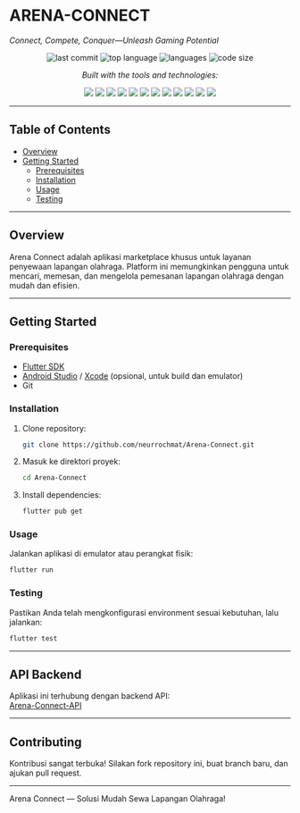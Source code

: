 # ARENA-CONNECT

*Connect, Compete, Conquer—Unleash Gaming Potential*

<p align="center">
  <img src="https://img.shields.io/github/last-commit/neurrochmat/Arena-Connect" alt="last commit"/>
  <img src="https://img.shields.io/github/languages/top/neurrochmat/Arena-Connect" alt="top language"/>
  <img src="https://img.shields.io/github/languages/count/neurrochmat/Arena-Connect" alt="languages"/>
  <img src="https://img.shields.io/github/languages/code-size/neurrochmat/Arena-Connect" alt="code size"/>
</p>

<p align="center"><i>Built with the tools and technologies:</i></p>

<p align="center">
  <img src="https://img.shields.io/badge/JSON-black?style=flat-square&logo=json&logoColor=white"/>
  <img src="https://img.shields.io/badge/Markdown-black?style=flat-square&logo=markdown&logoColor=white"/>
  <img src="https://img.shields.io/badge/Swift-FA7343?style=flat-square&logo=swift&logoColor=white"/>
  <img src="https://img.shields.io/badge/Android-3DDC84?style=flat-square&logo=android&logoColor=white"/>
  <img src="https://img.shields.io/badge/Gradle-02303A?style=flat-square&logo=gradle&logoColor=white"/>
  <img src="https://img.shields.io/badge/Dart-0175C2?style=flat-square&logo=dart&logoColor=white"/>
  <img src="https://img.shields.io/badge/C++-00599C?style=flat-square&logo=c%2B%2B&logoColor=white"/>
  <img src="https://img.shields.io/badge/XML-0061A8?style=flat-square"/>
  <img src="https://img.shields.io/badge/Flutter-02569B?style=flat-square&logo=flutter&logoColor=white"/>
  <img src="https://img.shields.io/badge/CMake-064F8C?style=flat-square&logo=cmake&logoColor=white"/>
  <img src="https://img.shields.io/badge/Kotlin-7F52FF?style=flat-square&logo=kotlin&logoColor=white"/>
  <img src="https://img.shields.io/badge/YAML-C5141D?style=flat-square&logo=yaml&logoColor=white"/>
</p>

---

## Table of Contents

- [Overview](#overview)
- [Getting Started](#getting-started)
  - [Prerequisites](#prerequisites)
  - [Installation](#installation)
  - [Usage](#usage)
  - [Testing](#testing)

---

## Overview

Arena Connect adalah aplikasi marketplace khusus untuk layanan penyewaan lapangan olahraga. Platform ini memungkinkan pengguna untuk mencari, memesan, dan mengelola pemesanan lapangan olahraga dengan mudah dan efisien.

---

## Getting Started

### Prerequisites

- [Flutter SDK](https://flutter.dev/docs/get-started/install)
- [Android Studio](https://developer.android.com/studio) / [Xcode](https://developer.apple.com/xcode/) (opsional, untuk build dan emulator)
- Git

### Installation

1. Clone repository:
   ```bash
   git clone https://github.com/neurrochmat/Arena-Connect.git
   ```
2. Masuk ke direktori proyek:
   ```bash
   cd Arena-Connect
   ```
3. Install dependencies:
   ```bash
   flutter pub get
   ```

### Usage

Jalankan aplikasi di emulator atau perangkat fisik:
```bash
flutter run
```

### Testing

Pastikan Anda telah mengkonfigurasi environment sesuai kebutuhan, lalu jalankan:
```bash
flutter test
```

---

## API Backend

Aplikasi ini terhubung dengan backend API:  
[Arena-Connect-API](https://github.com/neurrochmat/Arena-Connect-API.git)

---

## Contributing

Kontribusi sangat terbuka! Silakan fork repository ini, buat branch baru, dan ajukan pull request.

---

Arena Connect — Solusi Mudah Sewa Lapangan Olahraga!
